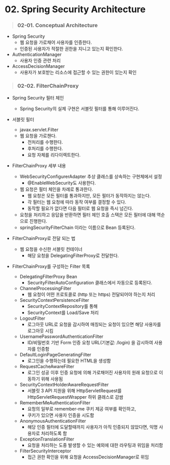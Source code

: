 # 02. Spring Security Architecture

> ### 02-01. Conceptual Architecture

- Spring Security
  - 웹 요청을 가로채어 사용자를 인증한다.
  - 인증된 사용자가 적절한 권한을 지니고 있는지 확인한다.
- AuthenticationManager
  - 사용자 인증 관련 처리
- AccessDecisionManager
  - 사용자가 보호받는 리소스에 접근할 수 있는 권한이 있는지 확인

> ### 02-02. FilterChainProxy

- Spring Security 필터 체인
  - Spring Security의 실제 구현은 서블릿 필터를 통해 이루어진다.


- 서블릿 필터
  - javax.servlet.Filter
  - 웹 요청을 가로챈다.
    - 전처리를 수행한다.
    - 후처리를 수행한다.
    - 요청 자체를 리다이렉트한다.


- FilterChainProxy 세부 내용
  - WebSecurityConfigurerAdapter 추상 클래스를 상속하는 구현체에서 설정
    - @EnableWebSecurity도 사용한다.
  - 웹 요청은 필터 체인을 차례로 통과한다.
    - 웹 요청은 모든 필터를 통과하지만, 모든 필터가 동작하지는 않는다.
    - 각 필터는 웹 요청에 따라 동작 여부를 결정할 수 있다.
    - 동작할 필요가 없다면 다음 필터로 웹 요청을 즉시 넘긴다.
  - 요청을 처리하고 응답을 반환하면 필터 체인 호출 스택은 모든 필터에 대해 역순으로 진행한다.
  - springSecurityFilterChain 이라는 이름으로 Bean 등록된다.


- FilterChainProxy로 전달 되는 법
  - 웹 요청을 수신한 서블릿 컨테이너
    - 해당 요청을 DelegatingFilterProxy로 전달한다.


- FilterChainProxy를 구성하는 Filter 목록
  - DelegatingFilterProxy Bean
    - SecurityFilterAutoConfiguration 클래스에서 자동으로 등록된다.
  - ChannelProcessingFilter
    - 웹 요청이 어떤 프로토콜로 (http 또는 https) 전달되어야 하는지 처리
  - SecurityContextPersistenceFilter
    - SecurityContextRepository를 통해 
    - SecurityContext를 Load/Save 처리
  - LogoutFilter
    - 로그아웃 URL로 요청을 감시하여 매칭되는 요청이 있으면 해당 사용자를 로그아웃 시킴
  - UsernamePasswordAuthenticationFilter
    - ID/비밀번호 기반 Form 인증 요청 URL(기본값: /login) 을 감시하여 사용자를 인증함
  - DefaultLoginPageGeneratingFilter
    - 로그인을 수행하는데 필요한 HTML을 생성함
  - RequestCacheAwareFilter
    - 로그인 성공 이후 인증 요청에 의해 가로채어진 사용자의 원래 요청으로 이동하기 위해 사용됨
  - SecurityContextHolderAwareRequestFilter
    - 서블릿 3 API 지원을 위해 HttpServletRequest를 HttpServletRequestWrapper 하위 클래스로 감쌈
  - RememberMeAuthenticationFilter
    - 요청의 일부로 remember-me 쿠키 제공 여부를 확인하고, 
    - 쿠키가 있으면 사용자 인증을 시도함
  - AnonymousAuthenticationFilter
    - 해당  인증 필터에 도달할때까지 사용자가 아직 인증되지 않았다면, 익명 사용자로 처리하도록 함
  - ExceptionTranslationFilter
    - 요청을 처리하는 도중 발생할 수 있는 예외에 대한 라우팅과 위임을 처리함
  - FilterSecurityInterceptor
    -   접근 권한 확인을 위해 요청을 AccessDecisionManager로 위임